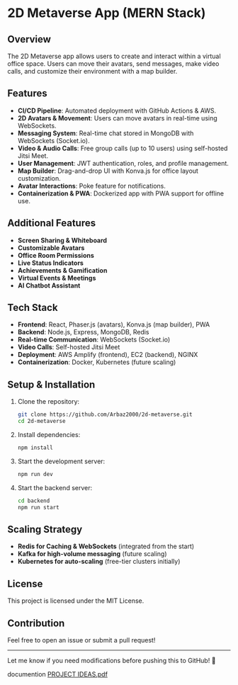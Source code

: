 # 2D Metaverse App (MERN Stack)

## Overview
The 2D Metaverse app allows users to create and interact within a virtual office space. Users can move their avatars, send messages, make video calls, and customize their environment with a map builder.

## Features
- **CI/CD Pipeline**: Automated deployment with GitHub Actions & AWS.
- **2D Avatars & Movement**: Users can move avatars in real-time using WebSockets.
- **Messaging System**: Real-time chat stored in MongoDB with WebSockets (Socket.io).
- **Video & Audio Calls**: Free group calls (up to 10 users) using self-hosted Jitsi Meet.
- **User Management**: JWT authentication, roles, and profile management.
- **Map Builder**: Drag-and-drop UI with Konva.js for office layout customization.
- **Avatar Interactions**: Poke feature for notifications.
- **Containerization & PWA**: Dockerized app with PWA support for offline use.

## Additional Features
- **Screen Sharing & Whiteboard**
- **Customizable Avatars**
- **Office Room Permissions**
- **Live Status Indicators**
- **Achievements & Gamification**
- **Virtual Events & Meetings**
- **AI Chatbot Assistant**

## Tech Stack
- **Frontend**: React, Phaser.js (avatars), Konva.js (map builder), PWA
- **Backend**: Node.js, Express, MongoDB, Redis
- **Real-time Communication**: WebSockets (Socket.io)
- **Video Calls**: Self-hosted Jitsi Meet
- **Deployment**: AWS Amplify (frontend), EC2 (backend), NGINX
- **Containerization**: Docker, Kubernetes (future scaling)

## Setup & Installation
1. Clone the repository:
   ```sh
   git clone https://github.com/Arbaz2000/2d-metaverse.git
   cd 2d-metaverse
   ```
2. Install dependencies:
   ```sh
   npm install
   ```
3. Start the development server:
   ```sh
   npm run dev
   ```
4. Start the backend server:
   ```sh
   cd backend
   npm run start
   ```

## Scaling Strategy
- **Redis for Caching & WebSockets** (integrated from the start)
- **Kafka for high-volume messaging** (future scaling)
- **Kubernetes for auto-scaling** (free-tier clusters initially)

## License
This project is licensed under the MIT License.

## Contribution
Feel free to open an issue or submit a pull request!

---
Let me know if you need modifications before pushing this to GitHub! 🚀

documention 
[PROJECT IDEAS.pdf](https://github.com/user-attachments/files/19407359/PROJECT.IDEAS_.1.pdf)
